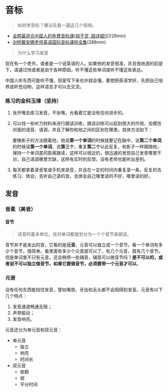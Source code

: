 # 音标

> 如何学音标？建议先看一遍这几个视频。
- [全网最适合中国人的免费音标课(纯干货, 超详细!)](https://www.bilibili.com/video/BV1iV411z7Nj)(228min)
- [剑桥戴安娜老师英语国际音标课程全集](https://www.bilibili.com/video/BV1TR4y1H7G7)(288min)



> 为什么学习发音

现在有一个老外，或者是一个说英语的人。如果他的发音很准，并且很地道的前提下，语速过快或者是由于各种原因，听不懂这些单词或听不懂这些表达。

中国人听东西可能听不懂，但是写下来也许就会懂。要想把英语学好，先把自己培养成听觉动物，这样语言才可以去交流。



### 练习的金科玉律（坚持）

1. 张开嘴去练习发音，不张嘴，光看着它是没有任何进步的。

2. 可以找一些听力材料来进行跟读训练，跟读训练可以起到很大的作用，去模仿对面的语音、语调，并且了解你和他之间的区别在哪里。具体方法如下：

   要像影子的方法跟着他，他说**第一个单词**的时候就要记在脑中，说**第二个单词**的时候读**第一个单词**，说**第三个**，重复**第二个**以此反复，和影子一样跟随他，保持一个单词差的距离跟读，这样可以很近的，很迅速的发现自己发音哪里不对，自己语调哪里欠缺，这样有实时的反馈，没有老师也能听出差别。

3. 每天都拿着录音笔或手机来录音，并且在一定的时间内重复录一条，反复的去练习、体会，去听自己录的音，去体会自己哪里读的不好，哪里读的好。



## 发音

### 音素（美音）

#### 音节

> 读音的基本单位，任何单词都是划分为一个个音节来朗读。

音节并不是发出的音，它看的是**元音**，元音可以独立成一个音节，看一个单词有多少个音节，很简单，看里面有多少个元音就可以了，有几个元音，就有几个音节。但是单词里不只有元音，还会稍带一些辅音，辅音可以做音节吗？**是不可以的，或者说不可以独立做音节，如果它要做音节，必须要带一个元音才可以**。



### 元音

没有任何东西能挡住发音，譬如嘴唇、牙齿和舌头都不会阻碍到发音。元音有以下几个特点：

1. 发音通道畅通无阻；
2. 声带振动；
3. 发音响亮。



元音还分为单元音和双元音：

- 单元音
  - 独立
  - 响亮
  - 时间长
- 双元音
  - 依赖
  - 弱
  - 平分时间





